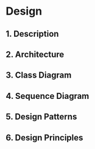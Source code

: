 # Design

## 1. Description

## 2. Architecture

## 3. Class Diagram

## 4. Sequence Diagram

## 5. Design Patterns

## 6. Design Principles
